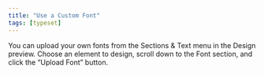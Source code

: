 ```yaml
---
title: "Use a Custom Font"
tags: [typeset]
---
```

 
<html><body><section data-type="chapter" class="hsecchapter" data-hederis-type="hsecchapter" id="custom-font" data-pi-attrs="id: custom-font; data-tags: typeset;" role="doc-chapter" data-tags="typeset" data-author-name=" " data-book-title=" " title="Use a Custom Font"><p class="hblkp" data-hederis-type="hblkp" id="ptWlHzDGu">You can upload your own fonts from the Sections &amp; Text menu in the Design preview. Choose an element to design, scroll down to the Font section, and click the &#8220;Upload Font&#8221; button.</p></section></body></html>
